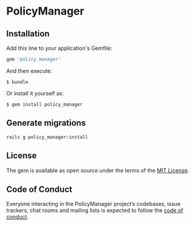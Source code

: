 # PolicyManager

## Installation

Add this line to your application's Gemfile:

```ruby
gem 'policy_manager'
```

And then execute:

    $ bundle

Or install it yourself as:

    $ gem install policy_manager

## Generate migrations

```
rails g policy_manager:install
```

## License

The gem is available as open source under the terms of the [MIT License](https://opensource.org/licenses/MIT).

## Code of Conduct

Everyone interacting in the PolicyManager project’s codebases, issue trackers, chat rooms and mailing lists is expected to follow the [code of conduct](https://github.com/[USERNAME]/policy_manager/blob/master/CODE_OF_CONDUCT.md).
